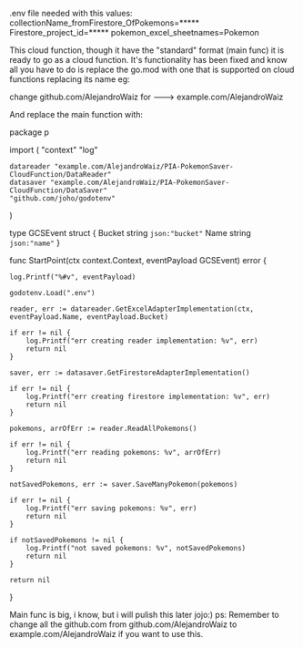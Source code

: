 .env file needed with this values: 
collectionName_fromFirestore_OfPokemons=*****
Firestore_project_id=*****
pokemon_excel_sheetnames=Pokemon

This cloud function, though it have the "standard" format (main func) it is ready to go as a cloud function. It's functionality has been fixed
and know all you have to do is replace the go.mod with one that is supported on cloud functions replacing its name eg: 

change github.com/AlejandroWaiz for ---> example.com/AlejandroWaiz

And replace the main function with:

package p

import (
	"context"
	"log"

	datareader "example.com/AlejandroWaiz/PIA-PokemonSaver-CloudFunction/DataReader"
	datasaver "example.com/AlejandroWaiz/PIA-PokemonSaver-CloudFunction/DataSaver"
	"github.com/joho/godotenv"
)

type GCSEvent struct {
	Bucket string `json:"bucket"`
	Name   string `json:"name"`
}

func StartPoint(ctx context.Context, eventPayload GCSEvent) error {

	log.Printf("%#v", eventPayload)

	godotenv.Load(".env")

	reader, err := datareader.GetExcelAdapterImplementation(ctx, eventPayload.Name, eventPayload.Bucket)

	if err != nil {
		log.Printf("err creating reader implementation: %v", err)
		return nil
	}

	saver, err := datasaver.GetFirestoreAdapterImplementation()

	if err != nil {
		log.Printf("err creating firestore implementation: %v", err)
		return nil
	}

	pokemons, arrOfErr := reader.ReadAllPokemons()

	if err != nil {
		log.Printf("err reading pokemons: %v", arrOfErr)
		return nil
	}

	notSavedPokemons, err := saver.SaveManyPokemon(pokemons)

	if err != nil {
		log.Printf("err saving pokemons: %v", err)
		return nil
	}

	if notSavedPokemons != nil {
		log.Printf("not saved pokemons: %v", notSavedPokemons)
		return nil
	}

	return nil

}

Main func is big, i know, but i will pulish this later jojo:)
ps: Remember to change all the github.com from github.com/AlejandroWaiz to example.com/AlejandroWaiz if you want to use this.